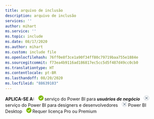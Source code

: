 ```yaml
---
title: arquivo de inclusão
description: arquivo de inclusão
services: ''
author: mihart
ms.service: ''
ms.topic: include
ms.date: 08/17/2020
ms.author: mihart
ms.custom: include file
ms.openlocfilehash: 76ff0e8f3ce1a90f34ff80c79719baa755e1884e
ms.sourcegitcommit: f73ea4b9116ad186817ec5cc5d5f487d49cc0cb0
ms.translationtype: HT
ms.contentlocale: pt-BR
ms.lasthandoff: 08/20/2020
ms.locfileid: "88639103"
---
```

<Token>**APLICA-SE A:** ![sim](media/yes.png)serviço do Power BI para ***usuários de negócio*** ![não](media/no.png)serviço do Power BI para designers e desenvolvedores ![não](media/no.png)Power BI Desktop ![sim](media/yes.png)Requer licença Pro ou Premium </Token>